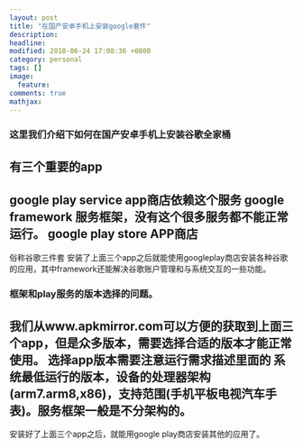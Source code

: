 ```yaml
---
layout: post
title: "在国产安卓手机上安装google套件"
description: 
headline: 
modified: 2018-06-24 17:08:36 +0800
category: personal
tags: []
image: 
  feature: 
comments: true
mathjax: 
---
```


### 这里我们介绍下如何在国产安卓手机上安装谷歌全家桶
有三个重要的app 
---
google play service     app商店依赖这个服务
google framework        服务框架，没有这个很多服务都不能正常运行。
google play store       APP商店
---
俗称谷歌三件套
安装了上面三个app之后就能使用googleplay商店安装各种谷歌的应用，其中framework还能解决谷歌账户管理和与系统交互的一些功能。

### 框架和play服务的版本选择的问题。
我们从www.apkmirror.com可以方便的获取到上面三个app，但是众多版本，需要选择合适的版本才能正常使用。
选择app版本需要注意运行需求描述里面的 系统最低运行的版本，设备的处理器架构(arm7.arm8,x86)，支持范围(手机平板电视汽车手表)。服务框架一般是不分架构的。
---
安装好了上面三个app之后，就能用google play商店安装其他的应用了。
